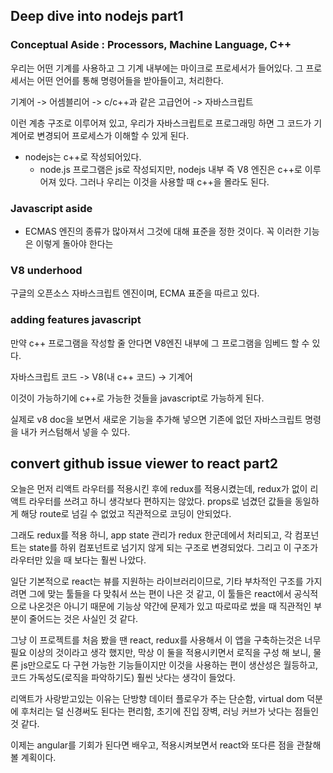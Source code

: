 ## Deep dive into nodejs part1

### Conceptual Aside : Processors, Machine Language, C++
우리는 어떤 기계를 사용하고 그 기계 내부에는 마이크로 프로세서가 들어있다. 그 프로세서는 어떤 언어를 통해 명령어들을 받아들이고, 처리한다.

기계어 -> 어셈블리어 -> c/c++과 같은 고급언어 -> 자바스크립트

이런 계층 구조로 이루어져 있고, 우리가 자바스크립트로 프로그래밍 하면 그 코드가 기계어로 변경되어 프로세스가 이해할 수 있게 된다.

-  nodejs는 c++로 작성되어있다.
	- node.js 프로그램은 js로 작성되지만, nodejs 내부 즉 V8 엔진은 c++로 이루어져 있다. 그러나 우리는 이것을 사용할 때 c++을 몰라도 된다.

### Javascript aside
- ECMAS 엔진의 종류가 많아져서 그것에 대해 표준을 정한 것이다. 꼭 이러한 기능은 이렇게 돌아야 한다는

### V8  underhood
구글의 오픈소스 자바스크립트 엔진이며, ECMA 표준을 따르고 있다.

### adding features javascript
만약 c++ 프로그램을 작성할 줄 안다면 V8엔진 내부에 그 프로그램을 임베드 할 수 있다.

자바스크립트 코드 -> V8(내 c++ 코드) -> 기계어

이것이 가능하기에 c++로 가능한 것들을 javascript로 가능하게 된다.

실제로 v8 doc을 보면서 새로운 기능을 추가해 넣으면 기존에 없던 자바스크립트 명령을 내가 커스텀해서 넣을 수 있다.

## convert github issue viewer to react part2

오늘은 먼저 리액트 라우터를 적용시킨 후에 redux를 적용시켰는데, redux가 없이 리액트 라우터를 쓰려고 하니 생각보다 편하지는 않았다. props로 넘겼던 값들을 동일하게 해당 route로 넘길 수 없었고 직관적으로 코딩이 안되었다.

그래도 redux를 적용 하니, app state 관리가 redux 한군데에서 처리되고, 각 컴포넌트는 state를 하위 컴포넌트로 넘기지 않게 되는 구조로 변경되었다. 그리고 이 구조가 라우터만 있을 때 보다는 훨씬 나았다.

일단 기본적으로 react는 뷰를 지원하는 라이브러리이므로, 기타 부차적인 구조를 가지려면 그에 맞는 툴들을 다 맞춰서 쓰는 편이 나은 것 같고, 이 툴들은 react에서 공식적으로 나온것은 아니기 때문에 기능상 약간에 문제가 있고 따로따로 썼을 때 직관적인 부분이 줄어드는 것은 사실인 것 같다.

그냥 이 프로젝트를 처음 봤을 땐 react, redux를 사용해서 이 앱을 구축하는것은 너무 필요 이상의 것이라고 생각 했지만, 막상 이 둘을 적용시키면서 로직을 구성 해 보니, 물론 js만으로도 다 구현 가능한 기능들이지만 이것을 사용하는 편이 생산성은 월등하고, 코드 가독성도(로직을 파악하기도) 훨씬 낫다는 생각이 들었다.

리액트가 사랑받고있는 이유는 단방향 데이터 플로우가 주는 단순함, virtual dom 덕분에 후처리는 덜 신경써도 된다는 편리함, 초기에 진입 장벽, 러닝 커브가 낫다는 점들인 것 같다.

이제는 angular를 기회가 된다면 배우고, 적용시켜보면서 react와 또다른 점을 관찰해볼 계획이다.